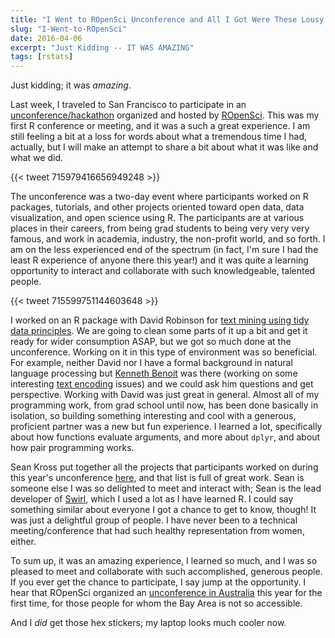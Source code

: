 ```yaml
---
title: "I Went to ROpenSci Unconference and All I Got Were These Lousy Hex Stickers"
slug: "I-Went-to-ROpenSci"
date: 2016-04-06
excerpt: "Just Kidding -- IT WAS AMAZING"
tags: [rstats]
---
```




Just kidding; it was *amazing*.

Last week, I traveled to San Francisco to participate in an [unconference/hackathon](http://unconf16.ropensci.org/) organized and hosted by [ROpenSci](https://ropensci.org/). This was my first R conference or meeting, and it was a such a great experience. I am still feeling a bit at a loss for words about what a tremendous time I had, actually, but I will make an attempt to share a bit about what it was like and what we did.

{{< tweet 715979416656949248 >}}

The unconference was a two-day event where participants worked on R packages, tutorials, and other projects oriented toward open data, data visualization, and open science using R. The participants are at various places in their careers, from being grad students to being very very very famous, and work in academia, industry, the non-profit world, and so forth. I am on the less experienced end of the spectrum (in fact, I'm sure I had the least R experience of anyone there this year!) and it was quite a learning opportunity to interact and collaborate with such knowledgeable, talented people.


{{< tweet 715599751144603648 >}}

I worked on an R package with David Robinson for [text mining using tidy data principles](https://github.com/juliasilge/tidytext). We are going to clean some parts of it up a bit and get it ready for wider consumption ASAP, but we got so much done at the unconference. Working on it in this type of environment was so beneficial. For example, neither David nor I have a formal background in natural language processing but [Kenneth Benoit](https://twitter.com/kenbenoit) was there (working on some interesting [text encoding](https://github.com/kbenoit/quanteda) issues) and we could ask him questions and get perspective. Working with David was just great in general. Almost all of my programming work, from grad school until now, has been done basically in isolation, so building something interesting and cool with a generous, proficient partner was a new but fun experience. I learned a lot, specifically about how functions evaluate arguments, and more about `dplyr`, and about how pair programming works.

Sean Kross put together all the projects that participants worked on during this year's unconference [here](http://seankross.com/notes/runconf16/), and that list is full of great work. Sean is someone else I was so delighted to meet and interact with; Sean is the lead developer of [Swirl](http://swirlstats.com/), which I used a lot as I have learned R. I could say something similar about everyone I got a chance to get to know, though! It was just a delightful group of people. I have never been to a technical meeting/conference that had such healthy representation from women, either.

To sum up, it was an amazing experience, I learned so much, and I was so pleased to meet and collaborate with such accomplished, generous people. If you ever get the chance to participate, I say jump at the opportunity. I hear that ROpenSci organized an [unconference in Australia](http://auunconf.ropensci.org/) this year for the first time, for those people for whom the Bay Area is not so accessible.

And I *did* get those hex stickers; my laptop looks much cooler now.
